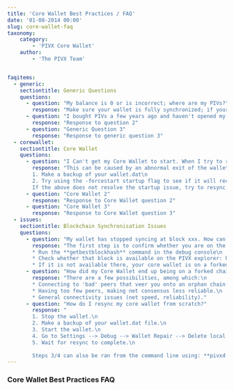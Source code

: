 ```yaml
---
title: 'Core Wallet Best Practices / FAQ'
date: '01-08-2014 00:00'
slug: core-wallet-faq
taxonomy:
    category:
        - 'PIVX Core Wallet'
    author:
        - 'The PIVX Team'


faqitems:
  - generic:
    sectiontitle: Generic Questions
    questions:
      - question: "My balance is 0 or is incorrect; where are my PIVs?"
        response: "Make sure your wallet is fully synchronized; if your wallet is partially synchronized it will only show a partial balance."
      - question: "I bought PIVs a few years ago and haven't opened my wallet for ages. I had zPIVs and they don't appear in my wallet anymore. How do I recover them?"
        response: "Response to question 2"
      - question: "Generic Question 3"
        response: "Response to generic question 3"
  - corewallet:
    sectiontitle: Core Wallet
    questions:
      - question: "I Can't get my Core Wallet to start. When I try to run it nothing happens, an error is displayed, the window disappears, the loading window never completes, or another startup issue is encountered."
        response: "This can be caused by an abnormal exit of the wallet, resulting in corruption of your local blockchain cache.\n
        1. Make a backup of your wallet.dat\n
        2. Try using the -forcestart startup flag to see if it will recover from a failed start (If using Windows GUI, you will need to make a shortcut to the pivx-qt.exe file with the -forcestart flag; From the command line on all operating systems you can call the pivxd daemon with the switch -forcestart)\n
        If the above does not resolve the startup issue, try to resync the blockchain."
      - question: "Core Wallet 2"
        response: "Response to Core Wallet question 2"
      - question: "Core Wallet 3"
        response: "Response to Core Wallet question 3"
  - issues:
    sectiontitle: Blockchain Synchronisation Issues
    questions:
      - question: "My wallet has stopped syncing at block xxx. How can I fix it?"
        response: "The first step is to confirm whether you are on the right chain. To do so, follow the following steps:\n
        * Run the **getbestblockhash** command in the debug console\n
        * Check whether that block is available on the PIVX explorer: https://explorer.pivx.link/\n
        * If it is not available there, your core wallet is on a forked chain, and needs to be resynced from scratch (see below for steps)"
      - question: "How did my Core Wallet end up being on a forked chain?"
        response: "There are a few possibilities, among which:\n
        * Connecting to 'bad' peers that veer you onto an orphan chain.\n
        * Having too few peers, making net consensus less reliable.\n
        * General connectivity issues (net speed, reliability)."
      - question: "How do I resync my core wallet from scratch?"
        response: "
        1. Stop the wallet.\n
        2. Make a backup of your wallet.dat file.\n
        3. Start the wallet.\n
        4. Go to Settings --> Debug --> Wallet Repair --> Delete local blockchain.\n
        5. Wait for resync to complete.\n
        
        Steps 3/4 can also be ran from the command line using: **pivxd -daemon -resync**"
---
```


### Core Wallet Best Practices FAQ


